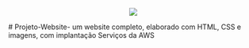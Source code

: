 <p align="center">
  <img src="[polotno.](https://images.unsplash.com/photo-1522542550221-31fd19575a2d?crop=entropy&cs=tinysrgb&fit=max&fm=jpg&ixid=M3wxMTY5OTZ8MHwxfHNlYXJjaHw4M3x8ZGlnaXRhbHxlbnwwfHx8fDE2ODYxODQ3NDR8MA&ixlib=rb-4.0.3&q=80&w=400)png">
</p>
# Projeto-Website-
um website completo, elaborado com HTML, CSS e imagens, com implantação Serviços da AWS
